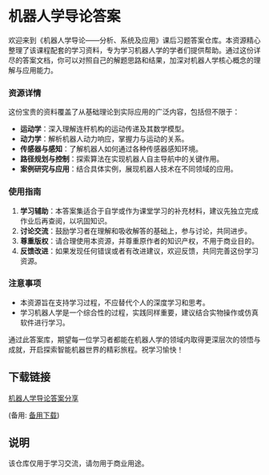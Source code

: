 # 机器人学导论答案

欢迎来到《机器人学导论——分析、系统及应用》课后习题答案仓库。本资源精心整理了该课程配套的学习资料，专为学习机器人学的学者们提供帮助。通过这份详尽的答案文档，你可以对照自己的解题思路和结果，加深对机器人学核心概念的理解与应用能力。

### 资源详情

这份宝贵的资料覆盖了从基础理论到实际应用的广泛内容，包括但不限于：
- **运动学**：深入理解连杆机构的运动传递及其数学模型。
- **动力学**：解析机器人动力响应，掌握力与运动的关系。
- **传感器与感知**：了解机器人如何通过各种传感器感知环境。
- **路径规划与控制**：探索算法在实现机器人自主导航中的关键作用。
- **案例研究与应用**：结合具体实例，展现机器人技术在不同领域的应用。

### 使用指南

1. **学习辅助**：本答案集适合于自学或作为课堂学习的补充材料，建议先独立完成作业后再查阅，以巩固知识。
2. **讨论交流**：鼓励学习者在理解和吸收解答的基础上，参与讨论，共同进步。
3. **尊重版权**：请合理使用本资源，并尊重原作者的知识产权，不用于商业目的。
4. **反馈改进**：如果发现任何错误或者有改进建议，欢迎反馈，共同完善这份学习资源。

### 注意事项

- 本资源旨在支持学习过程，不应替代个人的深度学习和思考。
- 学习机器人学是一个综合性的过程，实践同样重要，建议结合实物操作或仿真软件进行学习。

通过此答案库，期望每一位学习者都能在机器人学的领域内取得更深层次的领悟与成就，开启探索智能机器世界的精彩旅程。祝学习愉快！

## 下载链接
[机器人学导论答案分享](https://pan.quark.cn/s/fb944a4d869a) 

(备用: [备用下载](https://pan.baidu.com/s/1HZOdzW66DtYmgM31p8Kx2w?pwd=1234))

## 说明

该仓库仅用于学习交流，请勿用于商业用途。
